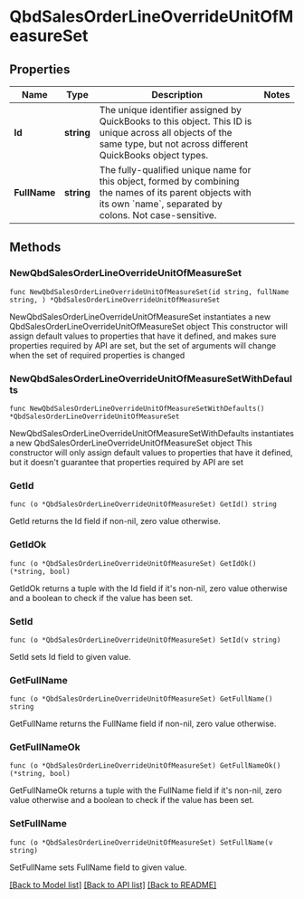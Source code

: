 # QbdSalesOrderLineOverrideUnitOfMeasureSet

## Properties

Name | Type | Description | Notes
------------ | ------------- | ------------- | -------------
**Id** | **string** | The unique identifier assigned by QuickBooks to this object. This ID is unique across all objects of the same type, but not across different QuickBooks object types. | 
**FullName** | **string** | The fully-qualified unique name for this object, formed by combining the names of its parent objects with its own &#x60;name&#x60;, separated by colons. Not case-sensitive. | 

## Methods

### NewQbdSalesOrderLineOverrideUnitOfMeasureSet

`func NewQbdSalesOrderLineOverrideUnitOfMeasureSet(id string, fullName string, ) *QbdSalesOrderLineOverrideUnitOfMeasureSet`

NewQbdSalesOrderLineOverrideUnitOfMeasureSet instantiates a new QbdSalesOrderLineOverrideUnitOfMeasureSet object
This constructor will assign default values to properties that have it defined,
and makes sure properties required by API are set, but the set of arguments
will change when the set of required properties is changed

### NewQbdSalesOrderLineOverrideUnitOfMeasureSetWithDefaults

`func NewQbdSalesOrderLineOverrideUnitOfMeasureSetWithDefaults() *QbdSalesOrderLineOverrideUnitOfMeasureSet`

NewQbdSalesOrderLineOverrideUnitOfMeasureSetWithDefaults instantiates a new QbdSalesOrderLineOverrideUnitOfMeasureSet object
This constructor will only assign default values to properties that have it defined,
but it doesn't guarantee that properties required by API are set

### GetId

`func (o *QbdSalesOrderLineOverrideUnitOfMeasureSet) GetId() string`

GetId returns the Id field if non-nil, zero value otherwise.

### GetIdOk

`func (o *QbdSalesOrderLineOverrideUnitOfMeasureSet) GetIdOk() (*string, bool)`

GetIdOk returns a tuple with the Id field if it's non-nil, zero value otherwise
and a boolean to check if the value has been set.

### SetId

`func (o *QbdSalesOrderLineOverrideUnitOfMeasureSet) SetId(v string)`

SetId sets Id field to given value.


### GetFullName

`func (o *QbdSalesOrderLineOverrideUnitOfMeasureSet) GetFullName() string`

GetFullName returns the FullName field if non-nil, zero value otherwise.

### GetFullNameOk

`func (o *QbdSalesOrderLineOverrideUnitOfMeasureSet) GetFullNameOk() (*string, bool)`

GetFullNameOk returns a tuple with the FullName field if it's non-nil, zero value otherwise
and a boolean to check if the value has been set.

### SetFullName

`func (o *QbdSalesOrderLineOverrideUnitOfMeasureSet) SetFullName(v string)`

SetFullName sets FullName field to given value.



[[Back to Model list]](../README.md#documentation-for-models) [[Back to API list]](../README.md#documentation-for-api-endpoints) [[Back to README]](../README.md)


